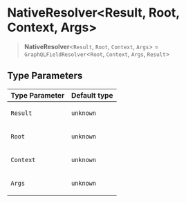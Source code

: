 # NativeResolver\<Result, Root, Context, Args\>

> **NativeResolver**\<`Result`, `Root`, `Context`, `Args`\> = `GraphQLFieldResolver`\<`Root`, `Context`, `Args`, `Result`\>

## Type Parameters

<table>
<thead>
<tr>
<th>Type Parameter</th>
<th>Default type</th>
</tr>
</thead>
<tbody>
<tr>
<td>

`Result`

</td>
<td>

`unknown`

</td>
</tr>
<tr>
<td>

`Root`

</td>
<td>

`unknown`

</td>
</tr>
<tr>
<td>

`Context`

</td>
<td>

`unknown`

</td>
</tr>
<tr>
<td>

`Args`

</td>
<td>

`unknown`

</td>
</tr>
</tbody>
</table>
